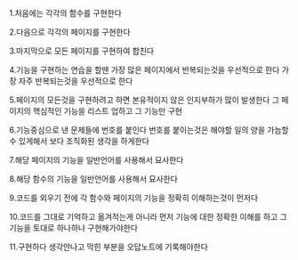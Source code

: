 1.처음에는 각각의 함수를 구현한다

2.다음으로 각각의 페이지를 구현한다

3.마지막으로 모든 페이지를 구현하여 합친다

4.기능을 구현하는 연습을 할땐 가장 많은 페이지에서 반복되는것을 우선적으로 한다 가장 자주 반복되는것을 우선적으로 한다

5.페이지의 모든것을 구현하려고 하면 본유적이지 않은 인지부하가 많이 발생한다 그 페이지의 핵심적인 기능을 리스트 업하고 그 기능만 구현

6.기능중심으로 낸 문제들에 번호를 붙인다 번호를 붙이는것은 해야할 일의 양을 가늠할 수 있게해서 보다 조직화된 생각을 하게한다

7.해당 페이지의 기능을 일반언어를 사용해서 묘사한다

8.해당 함수의 기능을 일반언어를 사용해서 묘사한다

9.코드를 외우기 전에 각 함수와 페이지의 기능을 정확히 이해하는것이 먼저다

10.코드를 그대로 기억하고 옮겨적는게 아니라 먼저 기능에 대한 정확한 이해를 하고 그 기능을 토대로 하나하나 구현해가야한다

11.구현하다 생각안나고 막힌 부분을 오답노트에 기록해야한다
